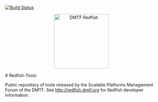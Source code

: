 [![Build Status](https://travis-ci.org/lucidmeetings/Redfish-Tools.svg?branch=travis_setup)](https://travis-ci.org/lucidmeetings/Redfish-Tools?branch=travis_setup)
<p align="center">
  <img src="http://redfish.dmtf.org/sites/all/themes/dmtf2015/images/dmtf-redfish-logo.png" alt="DMTF Redfish" width=180>
</p>
# Redfish-Tools

Public repository of tools released by the Scalable Platforms Management Forum of the DMTF.  See http://redfish.dmtf.org for Redfish developer information.
